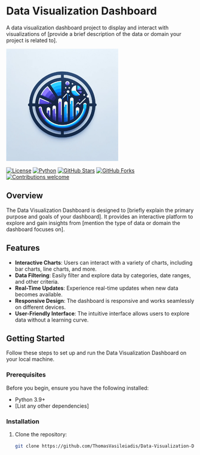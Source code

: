 # Data Visualization Dashboard

A data visualization dashboard project to display and interact with visualizations of [provide a brief description of the data or domain your project is related to].

<img src="data-vizualitation-logo.png" alt="Sample Image" width="300" height="300">


[![License](https://img.shields.io/badge/license-MIT-blue.svg)](LICENSE)
[![Python](https://img.shields.io/badge/python-3.9%2B-blue.svg)](https://www.python.org/downloads/release/python-390/)
[![GitHub Stars](https://img.shields.io/github/stars/your-username/your-repo.svg)](https://github.com/your-username/your-repo/stargazers)
[![GitHub Forks](https://img.shields.io/github/forks/your-username/your-repo.svg)](https://github.com/your-username/your-repo/network)
[![Contributions welcome](https://img.shields.io/badge/contributions-welcome-orange.svg)](CONTRIBUTING.md)

## Overview

The Data Visualization Dashboard is designed to [briefly explain the primary purpose and goals of your dashboard]. It provides an interactive platform to explore and gain insights from [mention the type of data or domain the dashboard focuses on].

## Features

- **Interactive Charts**: Users can interact with a variety of charts, including bar charts, line charts, and more.
- **Data Filtering**: Easily filter and explore data by categories, date ranges, and other criteria.
- **Real-Time Updates**: Experience real-time updates when new data becomes available.
- **Responsive Design**: The dashboard is responsive and works seamlessly on different devices.
- **User-Friendly Interface**: The intuitive interface allows users to explore data without a learning curve.

## Getting Started

Follow these steps to set up and run the Data Visualization Dashboard on your local machine.

### Prerequisites

Before you begin, ensure you have the following installed:

- Python 3.9+
- [List any other dependencies]

### Installation

1. Clone the repository:

   ```sh
   git clone https://github.com/ThomasVasileiadis/Data-Visualization-Dashboard
